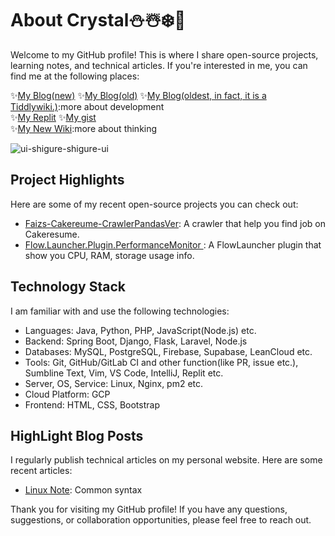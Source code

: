 # About Crystal⛄☃️❄️🩵
Welcome to my GitHub profile! This is where I share open-source projects, learning notes, and technical articles. If you're interested in me, you can find me at the following places:

✨[My Blog(new)](https://x200706.hatenablog.com/) ✨[My Blog(old)](https://x200706.netlify.app/) ✨[My Blog(oldest, in fact, it is a Tiddlywiki.)](https://x200706.github.io):more about development<br>
✨[My Replit](https://replit.com/@chi200706) ✨[My gist](https://gist.github.com/x200706)<br>
✨[My New Wiki](https://x200706.tiddlyhost.com/):more about thinking

![ui-shigure-shigure-ui](https://github.com/x200706/x200706/assets/99391710/4465ca62-57c9-4041-b0af-a7b7b69796a5)

## Project Highlights

Here are some of my recent open-source projects you can check out:

- [Faizs-Cakereume-CrawlerPandasVer](https://github.com/x200706/Faizs-Cakereume-CrawlerPandasVer): A crawler that help you find job on Cakeresume.
- [Flow.Launcher.Plugin.PerformanceMonitor
](https://github.com/x200706/Flow.Launcher.Plugin.PerformanceMonitor): A FlowLauncher plugin that show you CPU, RAM, storage usage info.

## Technology Stack

I am familiar with and use the following technologies:

- Languages: Java, Python, PHP, JavaScript(Node.js) etc.
- Backend: Spring Boot, Django, Flask, Laravel, Node.js
- Databases: MySQL, PostgreSQL, Firebase, Supabase, LeanCloud etc.
- Tools: Git, GitHub/GitLab CI and other function(like PR, issue etc.), Sumbline Text, Vim, VS Code, IntelliJ, Replit etc.
- Server, OS, Service: Linux, Nginx, pm2 etc.
- Cloud Platform: GCP
- Frontend: HTML, CSS, Bootstrap

## HighLight Blog Posts

I regularly publish technical articles on my personal website. Here are some recent articles:

- [Linux Note](https://x200706.netlify.app/2023/08/01/20230407%E6%88%91%E7%9C%9F%E7%9A%84%E8%A6%81%E5%A5%BD%E5%A5%BD%E5%AD%B8linux%E3%80%82/): Common syntax

Thank you for visiting my GitHub profile! If you have any questions, suggestions, or collaboration opportunities, please feel free to reach out.

